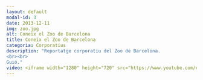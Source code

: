 ```yaml
---
layout: default
modal-id: 3
date: 2013-12-11
img: zoo.jpg
alt: Coneix el Zoo de Barcelona
title: Coneix el Zoo de Barcelona
categoria: Corporatius
description: "Reportatge corporatiu del Zoo de Barcelona.
<br><br>
Guió."
video: <iframe width="1280" height="720" src="https://www.youtube.com/embed/GndYN_Bwm5M" title="YouTube video player" frameborder="0" allow="accelerometer; autoplay; clipboard-write; encrypted-media; gyroscope; picture-in-picture" allowfullscreen></iframe>
---
```

